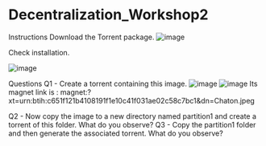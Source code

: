 # Decentralization_Workshop2

Instructions
Download the Torrent package.
![image](https://github.com/mariondss/Decentralization_Workshop2/assets/114142047/effc320a-c8c4-4bee-89e9-91cdb0448dea)

Check installation.

![image](https://github.com/mariondss/Decentralization_Workshop2/assets/114142047/0db22502-d1ef-42ed-9be8-ee7cb46470bf)

Questions
Q1 - Create a torrent containing this image.
![image](https://github.com/mariondss/Decentralization_Workshop2/assets/114142047/7d21c57a-4768-4cc8-aeda-5492555a37d6)
![image](https://github.com/mariondss/Decentralization_Workshop2/assets/114142047/131b324a-b577-467c-8708-799b853cc001)
Its magnet link is : magnet:?xt=urn:btih:c651f121b4108191f1e10c41f031ae02c58c7bc1&dn=Chaton.jpeg

Q2 - Now copy the image to a new directory named partition1 and create a torrent of this folder. What do you observe?
Q3 - Copy the partition1 folder and then generate the associated torrent. What do you observe?
